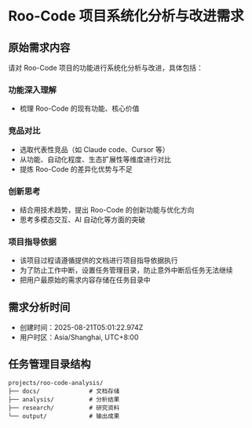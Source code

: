# Roo-Code 项目系统化分析与改进需求

## 原始需求内容

请对 Roo-Code 项目的功能进行系统化分析与改进，具体包括：

### 功能深入理解
- 梳理 Roo-Code 的现有功能、核心价值

### 竞品对比
- 选取代表性竞品（如 Claude code、Cursor 等）
- 从功能、自动化程度、生态扩展性等维度进行对比
- 提炼 Roo-Code 的差异化优势与不足

### 创新思考
- 结合用技术趋势，提出 Roo-Code 的创新功能与优化方向
- 思考多模态交互、AI 自动化等方面的突破

### 项目指导依据
- 该项目过程请遵循提供的文档进行项目指导依据执行
- 为了防止工作中断，设置任务管理目录，防止意外中断后任务无法继续
- 把用户最原始的需求内容存储在任务目录中

## 需求分析时间
- 创建时间：2025-08-21T05:01:22.974Z
- 用户时区：Asia/Shanghai, UTC+8:00

## 任务管理目录结构
```
projects/roo-code-analysis/
├── docs/              # 文档存储
├── analysis/          # 分析结果
├── research/          # 研究资料
└── output/            # 输出成果